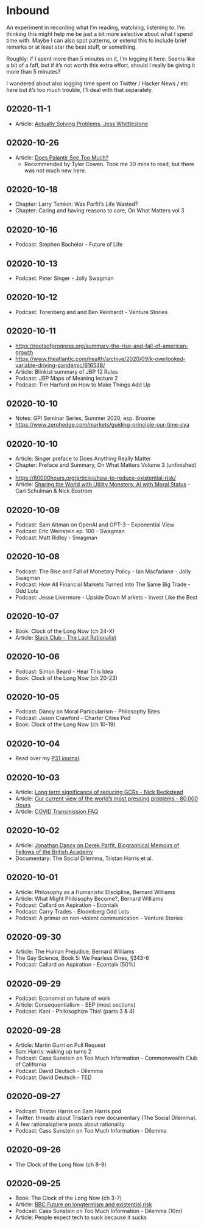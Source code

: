 # Inbound

An experiment in recording what I’m reading, watching, listening to. I’m thinking this might help me be just a bit more selective about what I spend time with. Maybe I can also spot patterns, or extend this to include brief remarks or at least star the best stuff, or something.

Roughly: if I spent more than 5 minutes on it, I’m logging it here.  Seems like a bit of a faff, but if it’s not worth this extra effort, should I really be giving it more than 5 minutes?

I wondered about also logging time spent on Twitter / Hacker News / etc here but it’s too much trouble, I’ll deal with that separately.

## 02020-11-1
* Article: [Actually Solving Problems, Jess Whittlestone](https://jesswhittlestone.com/blog/2020/10/3/actually-solving-problems)

## 02020-10-26
* Article: [Does Palantir See Too Much?](https://www.nytimes.com/interactive/2020/10/21/magazine/palantir-alex-karp.html) 
	* Recommended by Tyler Cowen. Took me 30 mins to read, but there was not much new here.

## 02020-10-18
* Chapter: Larry Temkin: Was Parfit’s Life Wasted?
* Chapter: Caring and having reasons to care, On What Matters vol 3

## 02020-10-16
* Podcast: Stephen Bachelor - Future of Life 

## 02020-10-13
* Podcast: Peter Singer - Jolly Swagman

## 02020-10-12
* Podcast: Torenberg and and Ben Reinhardt - Venture Stories

## 02020-10-11
* https://rootsofprogress.org/summary-the-rise-and-fall-of-american-growth
* https://www.theatlantic.com/health/archive/2020/09/k-overlooked-variable-driving-pandemic/616548/
* Article: Blinkist summary of JBP 12 Rules
* Podcast: JBP Maps of Meaning lecture 2
* Podcast: Tim Harford on How to Make Things Add Up

## 02020-10-10
* Notes: GPI Seminar Series, Summer 2020, esp. Broome
* https://www.zerohedge.com/markets/guiding-principle-our-time-cya

## 02020-10-10
* Article: Singer preface to Does Anything Really Matter
* Chapter: Preface and Summary, On What Matters Volume 3 (unfinished) *
* https://80000hours.org/articles/how-to-reduce-existential-risk/
* Article: [Sharing the World with Utility Monsters: AI with Moral Status](https://nickbostrom.com/papers/monster.pdf) - Carl Schulman & Nick Bostrom

## 02020-10-09
* Podcast: Sam Altman on OpenAI and GPT-3 - Exponential View
* Podcast: Eric Weinstein ep. 100 - Swagman
* Podcast: Matt Ridley - Swagman

## 02020-10-08
* Podcast: The Rise and Fall of Monetary Policy - Ian Macfarlane - Jolly Swagman
* Podcast: How All Financial Markets Turned Into The Same Big Trade - Odd Lots
* Podcast: Jesse Livermore - Upside Down M arkets - Invest Like the Best

## 02020-10-07
* Book: Clock of the Long Now (ch 24-X)
* Article: [Slack Club - The Last Rationalist](https://www.thelastrationalist.com/slack-club.html)

## 02020-10-06
* Podcast: Simon Beard - Hear This Idea
* Book: Clock of the Long Now (ch 20-23)

## 02020-10-05
* Podcast: Dancy on Moral Particularism - Philosophy Bites
* Podcast: Jason Crawford - Charter Cities Pod
* Book: Clock of the Long Now (ch 10-19)

## 02020-10-04
* Read over my [P31 journal](https://docs.google.com/document/d/1l3FNWlNUzcpXtend9wrGc3PWSQDj9AwgWcwmOhRsYRY/edit#).

## 02020-10-03
* Article: [Long term significance of reducing GCRs - Nick Beckstead](https://blog.givewell.org/2015/08/13/the-long-term-significance-of-reducing-global-catastrophic-risks/)
* Article: [Our current view of the world’s most pressing problems - 80,000 Hours](https://80000hours.org/problem-profiles/)
* Article: [COVID Transmission FAQ](https://tinyurl.com/FAQ-aerosols)

## 02020-10-02
* Article: [Jonathan Dancy on Derek Parfit, Biographical Memoirs of Fellows of the British Academy](https://www.thebritishacademy.ac.uk/documents/890/19-Memoirs-03-Parfit.pdf)
* Documentary: The Social Dilemma, Tristan Harris et al.

## 02020-10-01
* Article: Philosophy as a Humanistic Discipline, Bernard Williams
* Article: What Might Philosophy Become?, Bernard Williams
* Podcast: Callard on Aspiration - Econtalk
* Podcast: Carry Trades - Bloomberg Odd Lots
* Podcast: A primer on non-violent communication - Venture Stories

## 02020-09-30
* Article: The Human Prejudice, Bernard Williams 
* The Gay Science, Book 5: We Fearless Ones, §343-6
* Podcast: Callard on Aspiration - Econtalk (50%)

## 02020-09-29
* Podcast: Economist on future of work
* Article: Consequentialism - SEP (most sections)
* Podcast: Kant - Philosophize This! (parts 3 & 4)

## 02020-09-28
* Article: Martin Gurri on Pull Request
* Sam Harris: waking up turns 2
* Podcast: Cass Sunstein on Too Much Information - Commonwealth Club of California
* Podcast: David Deutsch - Dilemma
* Podcast: David Deutsch - TED

## 02020-09-27
* Podcast: Tristan Harris on Sam Harris pod
* Twitter: threads about Tristan’s new documentary (The Social Dilemma).
* A few rationalsphere posts about rationality
* Podcast: Cass Sunstein on Too Much Information - Dilemma 

## 02020-09-26
* The Clock of the Long Now (ch 8-9)

## 02020-09-25
* Book: The Clock of the Long Now (ch 3-7)
* Article: [BBC Future on longtermism and existential risk](https://www.bbc.com/future/article/20200923-the-hinge-of-history-long-termism-and-existential-risk)
* Podcast: Cass Sunstein on Too Much Information - Dilemma (10m)
* Article: People expect tech to suck because it sucks

